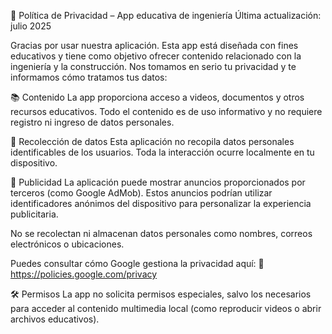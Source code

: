 📄 Política de Privacidad – App educativa de ingeniería
Última actualización: julio 2025

Gracias por usar nuestra aplicación. Esta app está diseñada con fines educativos y tiene como objetivo ofrecer contenido relacionado con la ingeniería y la construcción. Nos tomamos en serio tu privacidad y te informamos cómo tratamos tus datos:

📚 Contenido
La app proporciona acceso a videos, documentos y otros recursos educativos. Todo el contenido es de uso informativo y no requiere registro ni ingreso de datos personales.

🔐 Recolección de datos
Esta aplicación no recopila datos personales identificables de los usuarios. Toda la interacción ocurre localmente en tu dispositivo.

📢 Publicidad
La aplicación puede mostrar anuncios proporcionados por terceros (como Google AdMob). Estos anuncios podrían utilizar identificadores anónimos del dispositivo para personalizar la experiencia publicitaria.

No se recolectan ni almacenan datos personales como nombres, correos electrónicos o ubicaciones.

Puedes consultar cómo Google gestiona la privacidad aquí:
🔗 https://policies.google.com/privacy

🛠️ Permisos
La app no solicita permisos especiales, salvo los necesarios para acceder al contenido multimedia local (como reproducir videos o abrir archivos educativos).


